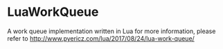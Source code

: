 # LuaWorkQueue
A work queue implementation written in Lua
for more information, please refer to http://www.pyericz.com/lua/2017/08/24/lua-work-queue/

